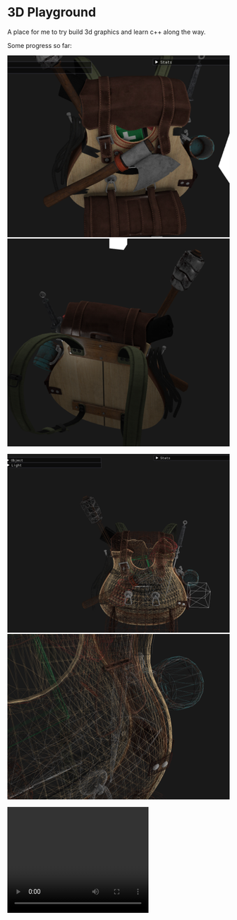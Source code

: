 # 3D Playground

A place for me to try build 3d graphics and learn c++ along the way.

Some progress so far:

![Guitar textured front](outputs/guitar_textured_front.png "Guitar textured front")
![Guitar textured back](outputs/guitar_textured_back.png "Guitar textured back")

![Guitar line](outputs/guitar_line.png "Guitar line")
![Guitar line closeup](outputs/guitar_line_closeup.png "Guitar line closeup")

<video width="320" height="240" controls alt="Cube lighting demo #1">
  <source src="outputs/cube_lighting_demo_%231.mov" type="video/mp4">
</video>